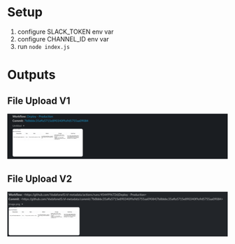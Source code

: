 
# Setup

1. configure SLACK_TOKEN env var
2. configure CHANNEL_ID env var
3. run `node index.js`

# Outputs

## File Upload V1
![file upload v1](file-upload-v1.png)

## File Upload V2
![file upload v2](file-upload-v2.png)